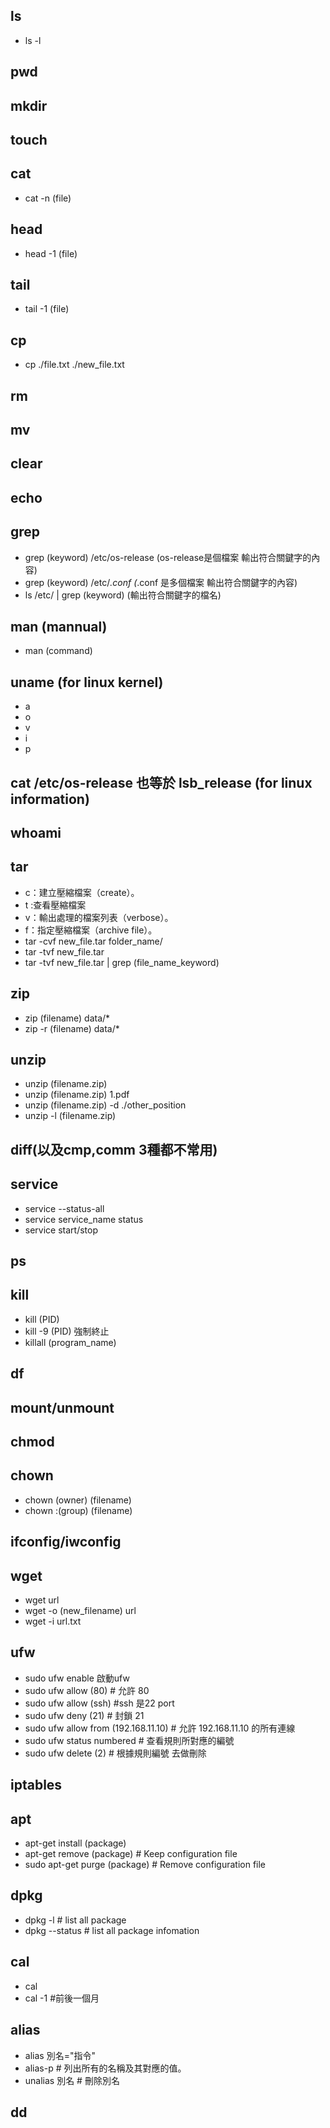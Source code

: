 ## ls
- ls -l
## pwd
## mkdir
## touch
## cat
- cat -n (file)
## head
- head -1 (file)
## tail
- tail -1 (file)
## cp
- cp ./file.txt ./new_file.txt
## rm
## mv
## clear
## echo
## grep
- grep (keyword) /etc/os-release (os-release是個檔案 輸出符合關鍵字的內容)
- grep (keyword) /etc/*.conf (*.conf 是多個檔案 輸出符合關鍵字的內容)
- ls /etc/ | grep (keyword) (輸出符合關鍵字的檔名)
## man (mannual)
- man (command)
## uname (for linux kernel)
- a
- o
- v
- i
- p
## cat /etc/os-release 也等於 lsb_release (for linux information)
## whoami
## tar
- c：建立壓縮檔案（create）。
- t :查看壓縮檔案
- v：輸出處理的檔案列表（verbose）。
- f：指定壓縮檔案（archive file）。
- tar -cvf new_file.tar folder_name/
- tar -tvf new_file.tar
- tar -tvf new_file.tar | grep (file_name_keyword)
## zip
- zip (filename) data/*
- zip -r (filename) data/*
## unzip
- unzip (filename.zip)
- unzip (filename.zip) 1.pdf
- unzip (filename.zip) -d ./other_position
- unzip -l (filename.zip)
## diff(以及cmp,comm  3種都不常用)
## service
- service --status-all
- service service_name status
- service start/stop
## ps
## kill
- kill (PID)
- kill -9 (PID) 強制終止
- killall (program_name)
## df
## mount/unmount
## chmod
## chown
- chown (owner) (filename)
- chown :(group) (filename)
## ifconfig/iwconfig
## wget
- wget url
- wget -o (new_filename) url
- wget -i url.txt
## ufw
- sudo ufw enable 啟動ufw
- sudo ufw allow (80) # 允許 80
- sudo ufw allow (ssh) #ssh 是22 port
- sudo ufw deny (21) # 封鎖 21
- sudo ufw allow from (192.168.11.10) # 允許 192.168.11.10 的所有連線
- sudo ufw status numbered # 查看規則所對應的編號
- sudo ufw delete (2) # 根據規則編號 去做刪除
## iptables
## apt
- apt-get install (package)
- apt-get remove (package) # Keep configuration file
- sudo apt-get purge (package) # Remove configuration file
## dpkg
- dpkg -l # list all package
- dpkg --status # list all package infomation
## cal
- cal
- cal -1 #前後一個月
## alias
- alias 別名="指令"
- alias-p # 列出所有的名稱及其對應的值。
- unalias 別名 # 刪除別名
## dd
